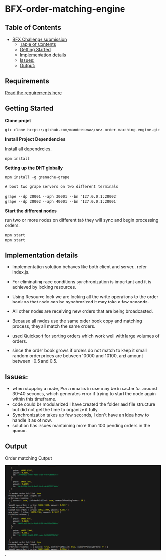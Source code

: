 # BFX-order-matching-engine

## Table of Contents

- [BFX Challenge submission](#bfx-challenge-submission)
  - [Table of Contents](#table-of-contents)
  - [Getting Started](#getting-started)
  - [Implementation details](#implementation-details)
  - [Issues:](#issues)
  - [Output:](#output)

## Requirements

[Read the requirements here ](https://github.com/mandeep9888/BFX-order-matching-engine/blob/16f70f30485f6231f60e3b0b68dd9e2411c702b8/node-blockchain.md)

## Getting Started

**Clone projet**

```
git clone https://github.com/mandeep9888/BFX-order-matching-engine.git
```

**Install Project Dependencies**

Install all dependecies.

```
npm install
```

**Setting up the DHT globally**

```
npm install -g grenache-grape
```

```
# boot two grape servers on two different terminals

grape --dp 20001 --aph 30001 --bn '127.0.0.1:20002'
grape --dp 20002 --aph 40001 --bn '127.0.0.1:20001'
```

**Start the different nodes**

run two or more nodes on different tab they will sync and begin processing orders.

```
npm start
npm start
```

## Implementation details

- Implementation solution behaves like both client and server.. refer index.js.

- For eliminating race conditions synchronization is important and it is achieved by locking resources.
- Using Resource lock we are locking all the write operations to the order book so that node can be synchronized it may take a few seconds.
- All other nodes are receiving new orders that are being broadcasted.
- Because all nodes use the same order book copy and matching process, they all match the same orders.
- used Quicksort for sorting orders which work well with large volumes of orders.
- since the order book grows if  orders do not match to keep it small random order prices are between 10000 and 10100, and amount between -0.5 and 0.5.

## Issues:

- when stopping a node, Port remains in use may be in cache for around 30-40 seconds, which generates error if trying to start the node again within this timeframe.
- code could be modularized I have created the folder and file structure but did not get the time to organize it fully.
- Synchronization takes up few seconds, I don't have an Idea how to handle it as of now.
- solution has issues mantaining more than 100 pending orders in the queue.

## Output

Order matching Output

![Orders are being processed ](https://github.com/mandeep9888/BFX-order-matching-engine/blob/be27905e53feac73bff6510870ecd019102794fa/screenshots/output.png).
